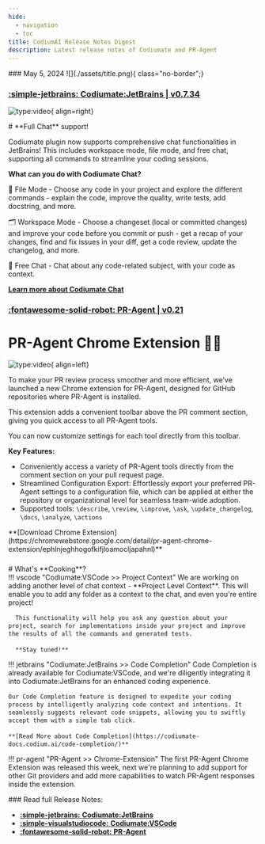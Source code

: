 ```yaml
---
hide:
  - navigation
  - toc
title: CodiumAI Release Notes Digest
description: Latest release notes of Codiumate and PR-Agent
---
```

<div class="content" markdown>
<div class="bg-clear" markdown>
<div markdown class="centered">
### May 5, 2024
![](./assets/title.png){ class="no-border";}
</div>
</div>

<!-- JB -->

<div markdown class="bg-blue">
<h3 markdown class="top-left">

**[<b class="white">:simple-jetbrains:</b> Codiumate<b class="green">:</b>JetBrains | v0.7.34](./versions/latest/jetbrains.md)**
</h3>

![type:video](https://www.youtube.com/embed/EjrgjBOLPGc?si=6ls9f4MMLuOKcayn){ align=right}


<div class="centered" markdown>
# **Full Chat** support!
</div>

<div class="left-padding" markdown>

Codiumate plugin now supports comprehensive chat functionalities in JetBrains! This includes workspace mode, file mode, and free chat, supporting all commands to streamline your coding sessions.

**What can you do with Codiumate Chat?**

📄 File Mode - Choose any code in your project and explore the different commands - explain the code, improve the quality, write tests, add docstring, and more.

🗂️ Workspace Mode - Choose a changeset (local or committed changes) and improve your code before you commit or push - get a recap of your changes, find and fix issues in your diff, get a code review, update the changelog, and more.

💬 Free Chat - Chat about any code-related subject, with your code as context.


**[Learn more about Codiumate Chat](https://codiumate-docs.codium.ai/chat/)**

</div>
</div>

<!-- PR-Agent -->

<div markdown class="bg-black">

<h3 markdown class="top-left">

**[<b class="white">:fontawesome-solid-robot:</b> PR<b class="green">-</b>Agent | v0.21](./versions/latest/pr-agent.md)**
</h3>

<div markdown class="centered">

# PR-Agent **Chrome Extension** 🕵️‍♂️


![type:video](https://www.youtube.com/embed/gT5tli7X4H4?si=OLuud-51eoboJN1T){ align=left}


<div class="left-padding" markdown>

To make your PR review process smoother and more efficient, we’ve launched a new Chrome extension for PR-Agent, designed for GitHub repositories where PR-Agent is installed. 

This extension adds a convenient toolbar above the PR comment section, giving you quick access to all PR-Agent tools. 

You can now customize settings for each tool directly from this toolbar.

**Key Features:**

- Conveniently access a variety of PR-Agent tools directly from the comment section on your pull request page.
- Streamlined Configuration Export: Effortlessly export your preferred PR-Agent settings to a configuration file, which can be applied at either the repository or organizational level for seamless team-wide adoption.
- Supported tools: `\describe`, `\review`, `\improve`, `\ask`, `\update_changelog`, `\docs`, `\analyze`, `\actions`


<div markdown class="centered">
**[Download Chrome Extension](https://chromewebstore.google.com/detail/pr-agent-chrome-extension/ephlnjeghhogofkifjloamocljapahnl)**
</div>

</div>
</div>
</div>

<!-- VSCODE -->

<!-- <div markdown class="bg-blue">
<h3 markdown class="top-left">

**[<b class="white">:simple-visualstudiocode:</b> Codiumate<b class="green">:</b>VSCode | v0.8.3][def]**

</h3>

<div class="centered" markdown>
# Chat Just Got Smarter with **Image Integration**
</div>

<div class="left-padding" markdown>


</div>
</div> -->


<!-- FOOTER -->

<!-- What's cooking -->

<div markdown class="bg-blue">

<h3 markdown class="top-left">


</h3>


<div class="centered" markdown>
# What's **Cooking**?

<div class="left-padding" markdown>
!!! vscode "Codiumate:VSCode >> Project Context"
      We are working on adding another level of chat context - **Project Level Context**. This will enable you to add any folder as a context to the chat, and even you're entire project!
      
      This functionality will help you ask any question about your project, search for implementations inside your project and improve the results of all the commands and generated tests. 

      **Stay tuned!**

!!! jetbrains "Codiumate:JetBrains >> Code Completion"
    Code Completion is already available for Codiumate:VSCode, and we're diligently integrating it into Codiumate:JetBrains for an enhanced coding experience. 
    
    Our Code Completion feature is designed to expedite your coding process by intelligently analyzing code context and intentions. It seamlessly suggests relevant code snippets, allowing you to swiftly accept them with a simple tab click.

    **[Read More about Code Completion](https://codiumate-docs.codium.ai/code-completion/)**


!!! pr-agent "PR-Agent >> Chrome-Extension"
    The first PR-Agent Chrome Extension was released this week, next we're planning to add support for other Git providers and add more capabilities to watch PR-Agent responses inside the extension.


</div>
</div>

</div>


<!-- FOOTER -->

<div class="centered" markdown>
### Read full Release Notes:


<div class="grid cards" markdown>

- [<b class="white">:simple-jetbrains:</b> **<b class="green">Codiumate<b class="purple">:</b>JetBrains**</b>](./versions/latest/jetbrains.md)
- [<b class="white">:simple-visualstudiocode:</b> **<b class="green">Codiumate<b class="purple">:</b>VSCode**</b> ][def]
- [<b class="white">:fontawesome-solid-robot:</b> **<b class="green">PR<b class="purple">-</b>Agent**</b> ](./versions/latest/pr-agent.md)


</div>
</div>
</div>


[def]: ./versions/latest/vscode.md
